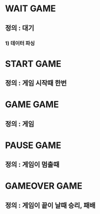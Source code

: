 # WAIT GAME
## 정의 : 대기
### 1) 데이터 파싱



# START GAME
## 정의 : 게임 시작때 한번 

# GAME GAME
## 정의 : 게임 

# PAUSE GAME
## 정의 :  게임이 멈출때

# GAMEOVER GAME
## 정의 : 게임이 끝이 날때 승리, 패배
